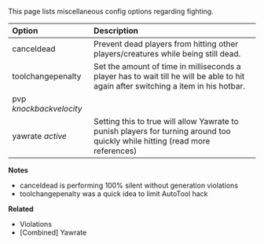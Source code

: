 This page lists miscellaneous config options regarding fighting.

| Option                  | Description |
| :---------------------- | :---------- |
| canceldead              | Prevent dead players from hitting other players/creatures while being still dead. |
| toolchangepenalty       | Set the amount of time in milliseconds a player has to wait till he will be able to hit again after switching a item in his hotbar. |
| pvp _knockbackvelocity_ |             |
| yawrate _active_        | Setting this to true will allow Yawrate to punish players for turning around too quickly while hitting (read more references) |

**Notes**
* canceldead is performing 100% silent without generation violations
* toolchangepenalty was a quick idea to limit AutoTool hack

**Related**
* Violations
* [Combined] Yawrate